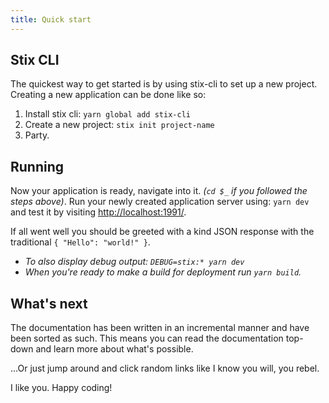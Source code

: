```yaml
---
title: Quick start
---
```


## Stix CLI

The quickest way to get started is by using stix-cli to set up a new project. Creating a new application can be done like so:

1. Install stix cli: `yarn global add stix-cli`
2. Create a new project: `stix init project-name`
3. Party.

## Running

Now your application is ready, navigate into it. _(`cd $_` if you followed the steps above)_. 
Run your newly created application server using: `yarn dev` and test it by visiting [http://localhost:1991/](http://localhost:1991/).

If all went well you should be greeted with a kind JSON response with the traditional `{ "Hello": "world!" }`.
 
- _To also display debug output: `DEBUG=stix:* yarn dev`_
- _When you're ready to make a build for deployment run `yarn build`._

## What's next

The documentation has been written in an incremental manner and have been sorted as such. 
This means you can read the documentation top-down and learn more about what's possible.

...Or just jump around and click random links like I know you will, you rebel.

I like you. Happy coding!
